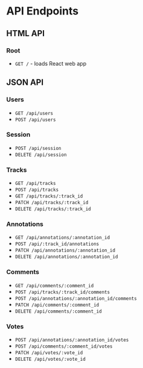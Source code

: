 # API Endpoints

## HTML API

### Root

- `GET /` - loads React web app

## JSON API

### Users

- `GET /api/users`
- `POST /api/users`

### Session

- `POST /api/session`
- `DELETE /api/session`

### Tracks

- `GET /api/tracks`
- `POST /api/tracks`
- `GET /api/tracks/:track_id`
- `PATCH /api/tracks/:track_id`
- `DELETE /api/tracks/:track_id`

### Annotations
- `GET /api/annotations/:annotation_id`
- `POST /api/:track_id/annotations`
- `PATCH /api/annotations/:annotation_id`
- `DELETE /api/annotations/:annotation_id`

### Comments
- `GET /api/comments/:comment_id`
- `POST /api/tracks/:track_id/comments`
- `POST /api/annotations/:annotation_id/comments`
- `PATCH /api/comments/:comment_id`
- `DELETE /api/comments/:comment_id`

### Votes
- `POST /api/annotations/:annotation_id/votes`
- `POST /api/comments/:comment_id/votes`
- `PATCH /api/votes/:vote_id`
- `DELETE /api/votes/:vote_id`
